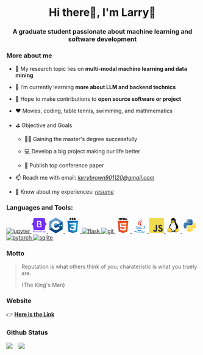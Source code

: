 <h1 align="center">Hi there👋, I'm Larry🐣</h1>
<h3 align="center">A graduate student passionate about machine learning and software development</h3>

<h3 align="left">More about me</h3>

- 🔭 My research topic lies on **multi-modal machine learning and data mining**

- 🌱 I’m currently learning **more about LLM and backend technics**

- 👯 Hope to make contributions to **open source software or project**

- ❤️ Movies, coding, table tennis, swimming, and mathmematics

- ⛳️ Objective and Goals

  - 🧑‍🎓 Gaining the master's degree successfully
    
  - 💻 Develop a big project making our life better
    
  - 📝 Publish top conference paper

- 📫 Reach me with email: *larrybrown901120@gmail.com*

- 📄 Know about my experiences: [*resume*](https://github.com/larrychen20011120/Portfolio/blob/master/src/Assets/resume.pdf)


<h3 align="left">Languages and Tools:</h3>
<p align="left">
  <a href="https://jupyter.org/" target="_blank" rel="noreferrer"> <img src="https://upload.wikimedia.org/wikipedia/commons/thumb/3/38/Jupyter_logo.svg/88px-Jupyter_logo.svg.png" alt="jupyter" height="40"/> </a>
  <a href="https://getbootstrap.com" target="_blank" rel="noreferrer"> <img src="https://raw.githubusercontent.com/devicons/devicon/master/icons/bootstrap/bootstrap-plain-wordmark.svg" alt="bootstrap" width="40" height="40"/> </a> 
  <a href="https://www.w3schools.com/cpp/" target="_blank" rel="noreferrer"> <img src="https://raw.githubusercontent.com/devicons/devicon/master/icons/cplusplus/cplusplus-original.svg" alt="cplusplus" width="40" height="40"/> </a> 
  <a href="https://www.w3schools.com/css/" target="_blank" rel="noreferrer"> <img src="https://raw.githubusercontent.com/devicons/devicon/master/icons/css3/css3-original-wordmark.svg" alt="css3" width="40" height="40"/> </a> 
  <a href="https://flask.palletsprojects.com/" target="_blank" rel="noreferrer"> <img src="https://www.vectorlogo.zone/logos/pocoo_flask/pocoo_flask-icon.svg" alt="flask" width="40" height="40"/> </a> 
  <a href="https://git-scm.com/" target="_blank" rel="noreferrer"> <img src="https://www.vectorlogo.zone/logos/git-scm/git-scm-icon.svg" alt="git" width="40" height="40"/> </a> 
  <a href="https://www.w3.org/html/" target="_blank" rel="noreferrer"> <img src="https://raw.githubusercontent.com/devicons/devicon/master/icons/html5/html5-original-wordmark.svg" alt="html5" width="40" height="40"/> </a> 
  <a href="https://www.java.com" target="_blank" rel="noreferrer"> <img src="https://raw.githubusercontent.com/devicons/devicon/master/icons/java/java-original.svg" alt="java" width="40" height="40"/> </a> 
  <a href="https://developer.mozilla.org/en-US/docs/Web/JavaScript" target="_blank" rel="noreferrer"> <img src="https://raw.githubusercontent.com/devicons/devicon/master/icons/javascript/javascript-original.svg" alt="javascript" width="40" height="40"/> </a> 
  <a href="https://www.linux.org/" target="_blank" rel="noreferrer"> <img src="https://raw.githubusercontent.com/devicons/devicon/master/icons/linux/linux-original.svg" alt="linux" width="40" height="40"/> </a> 
  <a href="https://www.python.org" target="_blank" rel="noreferrer"> <img src="https://raw.githubusercontent.com/devicons/devicon/master/icons/python/python-original.svg" alt="python" width="40" height="40"/> </a> 
  <a href="https://pytorch.org/" target="_blank" rel="noreferrer"> <img src="https://www.vectorlogo.zone/logos/pytorch/pytorch-icon.svg" alt="pytorch" width="40" height="40"/> </a> 
  <a href="https://www.sqlite.org/" target="_blank" rel="noreferrer"> <img src="https://www.vectorlogo.zone/logos/sqlite/sqlite-icon.svg" alt="sqlite" width="40" height="40"/> </a> </p>


### Motto
> Reputation is what others think of you; charateristic is what you truely are.
> 
> (The King's Man)

### Website
👉 [**Here is the Link**](https://larrychen20011120.github.io/Portfolio)

### Github Status
<p align="left">
<img src="https://github-readme-stats.vercel.app/api/top-langs/?username=larrychen20011120&layout=compact&theme=white" height="170"/>
&nbsp;&nbsp;
<img src="https://github-readme-stats.anuraghazra1.vercel.app/api?username=larrychen20011120&show_icons=true&include_all_commits=true&count_private=true&theme=white" height="170"/>
</p>

